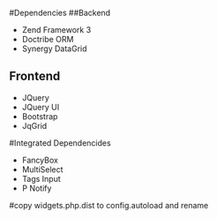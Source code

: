 #Dependencies
##Backend
+ Zend Framework 3
+ Doctribe ORM
+ Synergy DataGrid

## Frontend
+ JQuery
+ JQuery UI
+ Bootstrap
+ JqGrid

#Integrated Dependencides
+ FancyBox
+ MultiSelect
+ Tags Input
+ P Notify

#copy widgets.php.dist to config.autoload and rename